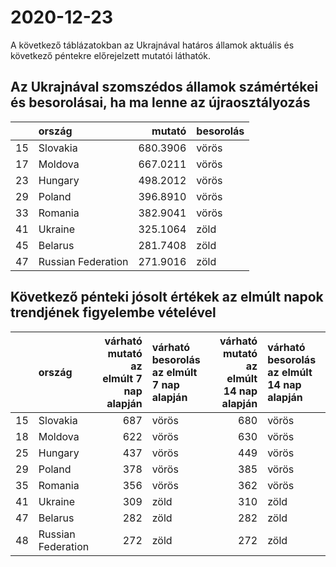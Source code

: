 # 2020-12-23
A következő táblázatokban az Ukrajnával határos államok aktuális és következő péntekre előrejelzett mutatói láthatók.
## Az Ukrajnával szomszédos államok számértékei és besorolásai, ha ma lenne az újraosztályozás

|   |ország             |   mutató|besorolás |
|:--|:------------------|--------:|:---------|
|15 |Slovakia           | 680.3906|vörös     |
|17 |Moldova            | 667.0211|vörös     |
|23 |Hungary            | 498.2012|vörös     |
|29 |Poland             | 396.8910|vörös     |
|33 |Romania            | 382.9041|vörös     |
|41 |Ukraine            | 325.1064|zöld      |
|45 |Belarus            | 281.7408|zöld      |
|47 |Russian Federation | 271.9016|zöld      |
## Következő pénteki jósolt értékek az elmúlt napok trendjének figyelembe vételével
|   |ország             | várható mutató az elmúlt 7 nap alapján|várható besorolás az elmúlt 7 nap alapján | várható mutató az elmúlt 14 nap alapján|várható besorolás az elmúlt 14 nap alapján |
|:--|:------------------|--------------------------------------:|:-----------------------------------------|---------------------------------------:|:------------------------------------------|
|15 |Slovakia           |                                    687|vörös                                     |                                     680|vörös                                      |
|18 |Moldova            |                                    622|vörös                                     |                                     630|vörös                                      |
|25 |Hungary            |                                    437|vörös                                     |                                     449|vörös                                      |
|29 |Poland             |                                    378|vörös                                     |                                     385|vörös                                      |
|35 |Romania            |                                    356|vörös                                     |                                     362|vörös                                      |
|41 |Ukraine            |                                    309|zöld                                      |                                     310|zöld                                       |
|47 |Belarus            |                                    282|zöld                                      |                                     282|zöld                                       |
|48 |Russian Federation |                                    272|zöld                                      |                                     272|zöld                                       |
